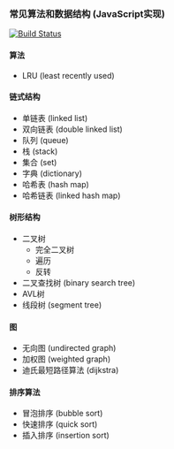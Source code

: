 ### 常见算法和数据结构 (JavaScript实现)

[![Build Status](https://travis-ci.org/fyibmsd/algorithms.svg?branch=master)](https://travis-ci.org/fyibmsd/algorithms)


#### 算法
- LRU (least recently used)

#### 链式结构
- 单链表 (linked list)
- 双向链表 (double linked list)
- 队列 (queue)
- 栈 (stack)
- 集合 (set)
- 字典 (dictionary)
- 哈希表 (hash map)
- 哈希链表 (linked hash map)

#### 树形结构
- 二叉树
    - 完全二叉树
    - 遍历
    - 反转
- 二叉查找树 (binary search tree)
- AVL树
- 线段树 (segment tree)


#### 图
- 无向图 (undirected graph)
- 加权图 (weighted graph)
- 迪氏最短路径算法 (dijkstra)

#### 排序算法
- 冒泡排序 (bubble sort)
- 快速排序 (quick sort)
- 插入排序 (insertion sort)
